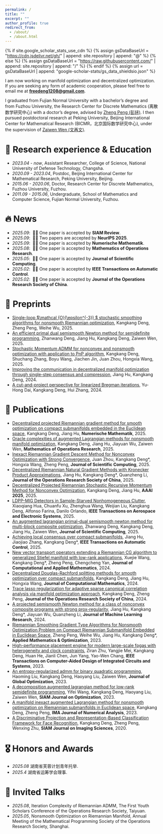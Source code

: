 ```yaml
---
permalink: /
title: ""
excerpt: ""
author_profile: true
redirect_from: 
  - /about/
  - /about.html
---
```


{% if site.google_scholar_stats_use_cdn %}
{% assign gsDataBaseUrl = "https://cdn.jsdelivr.net/gh/" | append: site.repository | append: "@" %}
{% else %}
{% assign gsDataBaseUrl = "https://raw.githubusercontent.com/" | append: site.repository | append: "/" %}
{% endif %}
{% assign url = gsDataBaseUrl | append: "google-scholar-stats/gs_data_shieldsio.json" %}

<span class='anchor' id='about-me'></span>

I am now working on manifold optimization and decentralized optimization. If you are seeking any form of academic cooperation, please feel free to email me at **freedeng1208@gmail.com**. 

I graduated from Fujian Normal University with a bachelor’s degree and from Fuzhou University, the Research Center for Discrete Mathematics (离散数学研究中心) with a doctor’s degree, advised by <a href="http://www.pzhengxtu.com/" target="_blank">Zheng Peng (彭拯)</a>. I then pursued postdoctoral research at Peking University, Beijing International Center for Mathematical Research (BICMR，北京国际数学研究中心), under the supervision of <a href="http://faculty.bicmr.pku.edu.cn/~wenzw/index.html" target="_blank">Zaiwen Wen (文再文)</a>.

# 📖 Research experience & Education
- *2023.04 - now*, Assistant Researcher, College of Science, National University of Defense Technology, Changsha.
- *2020.09 - 2023.04*, Postdoc, Beijing International Center for Mathematical Research, Peking University, Beijing.
- *2015.06 - 2020.06*, Doctor, Research Center for Discrete Mathematics, Fuzhou University, Fuzhou.  
- *2011.09 - 2015.06*, Undergraduate, School of Mathematics and Computer Science, Fujian Normal University, Fuzhou. 

# 🔥 News
- *2025.09*: &nbsp;🎉🎉 One paper is accepted by **SIAM Review**. 
- *2025.09*: &nbsp;🎉🎉 Two papers are accepted by **NeurIPS 2025**. 
- *2025.09*: &nbsp;🎉🎉 One paper is accepted by **Numerische Mathematik**.
- *2025.08*: &nbsp;🎉🎉 One paper is accepted by **Mathematics of Operations Research**.
- *2025.05*: &nbsp;🎉🎉 One paper is accepted by **Journal of Scientific Computing**.
- *2025.02*: &nbsp;🎉🎉 One paper is accepted by **IEEE Transactions on Automatic Control**.
- *2025.02*: &nbsp;🎉🎉 One paper is accepted by **Journal of the Operations Research Society of China**. 


# 📝 Preprints 
- [Single-loop $\mathcal {O}(\epsilon^{-3}) $ stochastic smoothing algorithms for nonsmooth Riemannian optimization](https://arxiv.org/abs/2505.09485), Kangkang Deng, Zheng Peng, Weihe Wu, 2025.
- [An efficient primal dual semismooth Newton method for semidefinite programming](https://arxiv.org/abs/2504.14333), Zhanwang Deng, Jiang Hu, Kangkang Deng, Zaiwen Wen, 2025.
- [Stochastic Momentum ADMM for nonconvex and nonsmooth optimization with application to PnP algorithm](https://arxiv.org/abs/2504.08223), Kangkang Deng, Shuchang Zhang, Boyu Wang, Jiachen Jin, Juan Zhou, Hongxia Wang, 2025.
- [Improving the communication in decentralized manifold optimization through single-step consensus and compression](https://arxiv.org/abs/2407.08904), Jiang Hu, Kangkang Deng, 2024.
- [A cut-and-project perspective for linearized Bregman iterations](https://arxiv.org/abs/2404.09776), Yu-Hong Dai, Kangkang Deng, Hui Zhang, 2024.


# 📝 Publications 



- [Decentralized projected Riemannian gradient method for smooth optimization on compact submanifolds embedded in the Euclidean space](https://link.springer.com/article/10.1007/s00211-025-01497-0), Kangkang Deng, Jiang Hu,  **Numerische Mathematik**, 2025.
- [Oracle complexities of augmented Lagrangian methods for nonsmooth manifold optimization](https://pubsonline.informs.org/doi/abs/10.1287/moor.2024.0498), Kangkang Deng, Jiang Hu, Jiayuan Wu, Zaiwen Wen,  **Mathematics of Operations Research**, 2025.
- [Inexact Riemannian Gradient Descent Method for Nonconvex Optimization with Strong Convergence](https://link.springer.com/article/10.1007/s10915-025-02913-1), Juan Zhou, Kangkang Deng*, Hongxia Wang, Zheng Peng,  **Journal of Scientific Computing**, 2025.
- [Decentralized Riemannian Natural Gradient Methods with Kronecker Product Approximations](https://link.springer.com/article/10.1007/s40305-025-00583-2), Jiang Hu, Kangkang Deng*, Quanzheng Li,  **Journal of the Operations Research Society of China**, 2025.
- [Decentralized Projected Riemannian Stochastic Recursive Momentum Method for Nonconvex Optimization](https://ojs.aaai.org/index.php/AAAI/article/view/33218/35373), Kangkang Deng, Jiang Hu,  **AAAI 2025**, 2025.
- [LDPP-MIG Detectors in Sample-Starved Nonhomogeneous Clutter](https://ieeexplore.ieee.org/abstract/document/10909414), Xiaoqiang Hua, Chuanfu Xu, Zhenghua Wang, Weijian Liu, Kangkang Deng, Alfonso Farina, Danilo Orlando,  **IEEE Transactions on Aerospace and Electronic Systems**, 2025.
- [An augmented lagrangian primal-dual semismooth newton method for multi-block composite optimization](https://link.springer.com/article/10.1007/s10915-025-02794-4), Zhanwang Deng, Kangkang Deng, Jiang Hu, Zaiwen Wen,  **Journal of Scientific Computing**, 2025.
- [Achieving local consensus over compact submanifolds](https://ieeexplore.ieee.org/abstract/document/10903988/), Jiang Hu, Jiaojiao Zhang, Kangkang Deng*,  **IEEE Transactions on Automatic Control**, 2025.
- [New vector transport operators extending a Riemannian CG algorithm to generalized Stiefel manifold with low-rank applications](https://www.sciencedirect.com/science/article/pii/S0377042724002747), Xuejie Wang, Kangkang Deng*, Zheng Peng, Chengcheng Yan,  **Journal of Computational and Applied Mathematics**, 2024.
- [Decentralized Douglas-Rachford splitting methods for smooth optimization over compact submanifolds](https://doc.global-sci.org/uploads/admin/article_pdf/20240923/2d8aa1569348748c89fc56f44cd8abd9.pdf), Kangkang Deng, Jiang Hu, Hongxia Wang,  **Journal of Computational Mathematics**, 2024.
- [Trace lasso regularization for adaptive sparse canonical correlation analysis via manifold optimization approach](https://link.springer.com/article/10.1007/s40305-022-00449-x), Kangkang Deng, Zheng Peng,  **Journal of the Operations Research Society of China**, 2024.
- [A projected semismooth Newton method for a class of nonconvex composite programs with strong prox-regularity](http://www.jmlr.org/papers/v25/23-0371.html), Jiang Hu, Kangkang Deng*, Jiayuan Wu, Quanzheng Li,  **Journal of Machine Learning Research**, 2024.
- [Riemannian Smoothing Gradient Type Algorithms for Nonsmooth Optimization Problem on Compact Riemannian Submanifold Embedded in Euclidean Space](https://link.springer.com/article/10.1007/s00245-023-10061-x), Zheng Peng, Weihe Wu, Jiang Hu, Kangkang Deng*,  **Applied Mathematics & Optimization**, 2023.
- [High-performance placement engine for modern large-scale fpgas with heterogeneity and clock constraints](https://ieeexplore.ieee.org/abstract/document/10309844/), Ziran Zhu, Yangjie Mei, Kangkang Deng, Huan He, Jianli Chen, Jun Yang, Yao-Wen Chang,  **IEEE Transactions on Computer-Aided Design of Integrated Circuits and Systems**, 2023.
- [An entropy-regularized admm for binary quadratic programming](https://link.springer.com/article/10.1007/s10898-022-01144-0), Haoming Liu, Kangkang Deng, Haoyang Liu, Zaiwen Wen,  **Journal of Global Optimization**, 2023.
- [A decomposition augmented lagrangian method for low-rank semidefinite programming](https://epubs.siam.org/doi/abs/10.1137/22M1474539), Yifei Wang, Kangkang Deng, Haoyang Liu, Zaiwen Wen,  **SIAM Journal on Optimization**, 2023.
- [A manifold inexact augmented Lagrangian method for nonsmooth optimization on Riemannian submanifolds in Euclidean space](https://academic.oup.com/imajna/article-abstract/43/3/1653/6590238), Kangkang Deng, Zheng Peng,  **IMA Journal of Numerical Analysis**, 2023.
- [A Discriminative Projection and Representation-Based Classification Framework for Face Recognition](https://epubs.siam.org/doi/abs/10.1137/19M1253873), Kangkang Deng, Zheng Peng, Wenxing Zhu,  **SIAM Journal on Imaging Sciences**, 2020.

# 🎖 Honors and Awards
- *2025.08* 湖南省芙蓉计划青年托举.
- *2025.4* 湖南省运筹学会理事.



# 💬 Invited Talks
- *2025.08*, Iteration Complexity of Riemannian ADMM, The First Youth Scholars Conference of the Operations Research Society, Taiyuan. 
- *2025.05*, Nonsmooth Optimization on Riemannian Manifold, Annual Meeting of the Mathematical Programming Society of the Operations Research Society, Shanghai. 

